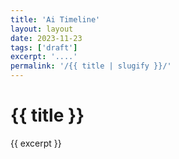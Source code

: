 ```yaml
---
title: 'Ai Timeline'
layout: layout
date: 2023-11-23
tags: ['draft']
excerpt: '....'
permalink: '/{{ title | slugify }}/'
---
```


<hgroup>
	<h1>{{ title }}</h1>
	<p>{{ excerpt }}</p>
</hgroup>
